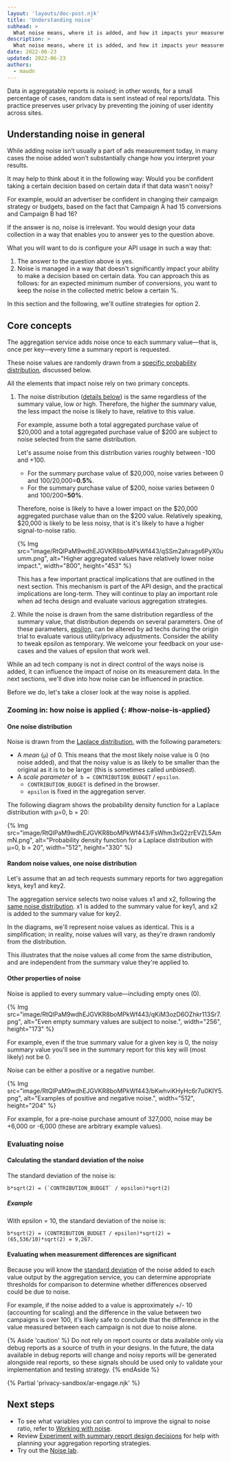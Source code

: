 ```yaml
---
layout: 'layouts/doc-post.njk'
title: 'Understanding noise'
subhead: >
  What noise means, where it is added, and how it impacts your measurement efforts.
description: >
  What noise means, where it is added, and how it impacts your measurement efforts.
date: 2022-06-23
updated: 2022-06-23
authors:
  - maudn
---
```


Data in aggregatable reports is _noised_; in other words, for a small percentage of cases, random data is sent instead of real reports/data. This practice preserves user privacy by preventing the joining of user identity across sites. 


## Understanding noise in general

While adding noise isn’t usually a part of ads measurement today, in many cases the noise added won’t substantially change how you interpret your results. 

It may help to think about it in the following way:
Would you be confident taking a certain decision based on certain data if that data wasn't noisy? 

For example, would an advertiser be confident in changing their campaign strategy or budgets, based on the fact that Campaign A had 15 conversions and Campaign B had 16? 

If the answer is no, noise is irrelevant. You would design your data collection in a way that enables you to answer yes to the question above. 

What you will want to do is configure your API usage in such a way that:

1. The answer to the question above is yes.
1. Noise is managed in a way that doesn't significantly impact your ability to make a decision based on certain data. You can approach this as follows: for an expected minimum number of conversions, you want to keep the noise in the collected metric below a certain %.

In this section and the following, we'll outline strategies for option 2.

## Core concepts

The aggregation service adds noise once to each summary value—that is, once per key—every time a summary report is requested.

These noise values are randomly drawn from a [specific probability distribution](#how-noise-is-applied), discussed below.

All the elements that impact noise rely on two primary concepts.

1. The noise distribution ([details below](#how-noise-is-applied)) is the same regardless of the summary value, low or high. Therefore, the higher the summary value, the less impact the noise is likely to have, relative to this value.

   For example, assume both a total aggregated purchase value of $20,000 and a total aggregated purchase value of $200 are subject to noise selected from the same distribution. 

   Let's assume noise from this distribution varies roughly between -100 and +100.

    - For the summary purchase value of $20,000, noise varies between 0 and 100/20,000=**0.5%**.
    - For the summary purchase value of $200, noise varies between 0 and 100/200=**50%**.

    Therefore, noise is likely to have a lower impact on the $20,000 aggregated purchase value than on the $200 value. Relatively speaking, $20,000 is likely to be less noisy, that is it's likely to have a higher signal-to-noise ratio.

    {% Img src="image/RtQlPaM9wdhEJGVKR8boMPkWf443/qSSm2ahrags6PyX0uumm.png", alt="Higher aggregated values have relatively lower noise impact.", width="800", height="453" %}

    This has a few important practical implications that are outlined in the next section. This mechanism is part of the API design, and the practical implications are long-term. They will continue to play an important role when ad techs design and evaluate various aggregation strategies.

1. While the noise is drawn from the same distribution regardless of the summary value, that distribution depends on several parameters. One of these parameters, [epsilon](https://en.wikipedia.org/wiki/Differential_privacy#%CE%B5-differential_privacy), can be altered by ad techs during the origin trial to evaluate various utility/privacy adjustments. Consider the ability to tweak epsilon as temporary. We welcome your feedback on your use-cases and the values of epsilon that work well.

While an ad tech company is not in direct control of the ways noise is added, it can influence the impact of noise on its measurement data. In the next sections, we'll dive into how noise can be influenced in practice. 

Before we do, let's take a closer look at the way noise is applied.

### Zooming in: how noise is applied {: #how-noise-is-applied}

#### One noise distribution

Noise is drawn from the [Laplace distribution](https://en.wikipedia.org/wiki/Laplace_distribution), with the following parameters:

-   A *mean* (`μ`) of 0. This means that the most likely noise value is 0 (no noise added), and that the noisy value is as likely to be smaller than the original as it is to be larger (this is sometimes called *unbiased*).
-   A *scale parameter* of` b = CONTRIBUTION_BUDGET` / `epsilon`.
    -   `CONTRIBUTION_BUDGET` is defined in the browser.
    -   `epsilon` is fixed in the aggregation server.


The following diagram shows the probability density function for a Laplace distribution with μ=0, b = 20:

{% Img src="image/RtQlPaM9wdhEJGVKR8boMPkWf443/FsWhm3xQ2zrEVZL5AmmN.png", alt="Probability density function for a Laplace distribution with μ=0, b = 20", width="512", height="330" %}

#### Random noise values, one noise distribution

Let's assume that an ad tech requests summary reports for two aggregation keys, key1 and key2.

The aggregation service selects two noise values x1 and x2, following the [same noise distribution](#one-noise-distribution). x1 is added to the summary value for key1, and x2 is added to the summary value for key2.

In the diagrams, we'll represent noise values as identical. This is a simplification; in reality, noise values will vary, as they're drawn randomly from the distribution.

This illustrates that the noise values all come from the same distribution, and are independent from the summary value they're applied to.

#### Other properties of noise

Noise is applied to every summary value—including empty ones (0).

{% Img src="image/RtQlPaM9wdhEJGVKR8boMPkWf443/qKiM3ozD6OZhkr113Sr7.png", alt="Even empty summary values are subject to noise.", width="256", height="173" %}

For example, even if the true summary value for a given key is 0, the noisy summary value you'll see in the summary report for this key will (most likely) not be 0.

Noise can be either a positive or a negative number.

{% Img src="image/RtQlPaM9wdhEJGVKR8boMPkWf443/bKwhviKHyHc6r7u0KIY5.png", alt="Examples of positive and negative noise.", width="512", height="204" %}

For example, for a pre-noise purchase amount of 327,000, noise may be +6,000 or -6,000 (these are arbitrary example values).

### Evaluating noise

#### Calculating the standard deviation of the noise

The standard deviation of the noise is:

```text
b*sqrt(2) = (`CONTRIBUTION_BUDGET` / epsilon)*sqrt(2)
```

##### Example

With epsilon = 10, the standard deviation of the noise is:

```text
b*sqrt(2) = (CONTRIBUTION_BUDGET / epsilon)*sqrt(2) = (65,536/10)*sqrt(2) = 9,267.
```

#### Evaluating when measurement differences are significant

Because you will know the [standard deviation](#evaluating-noise) of the noise added to each value output by the aggregation service, you can determine appropriate thresholds for comparison to determine whether differences observed could be due to noise. 

For example, if the noise added to a value is approximately +/- 10 (accounting for scaling) and the difference in the value between two campaigns is over 100, it's likely safe to conclude that the difference in the value measured between each campaign is not due to noise alone.

{% Aside 'caution' %}
Do not rely on report counts or data available only via debug reports as a source of truth in your designs. In the future, the data available in debug reports will change and noisy reports will be generated alongside real reports, so these signals should be used only to validate your implementation and testing strategy.</th>
{% endAside %}

{% Partial 'privacy-sandbox/ar-engage.njk' %}

## Next steps

- To see what variables you can control to improve the signal to noise ratio, refer to [Working with noise](/docs/privacy-sandbox/attribution-reporting/working-with-noise/).
- Review [Experiment with summary report design decisions](/docs/privacy-sandbox/summary-reports/design-decisions/#quick-tour) for help with planning your aggregation reporting strategies.
- Try out the [Noise lab](https://noise-lab.uc.r.appspot.com/?mode=simple).